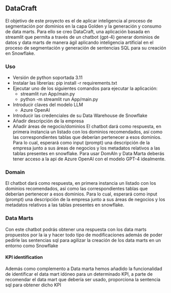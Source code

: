 
## DataCraft
El objetivo de este proyecto es el de aplicar inteligencia al proceso de segmentación por dominios en la capa Golden y la generación y consumo de data marts. 
Para ello se creo DataCraft, una aplicación basada en streamlit que permita a través de un chatbot (gpt-4) generar dominios de datos y data marts de manera ágil aplicando inteligencia artificial en el proceso de segmentación y generación de sentencias SQL para su creación en Snowflake. 
### Uso
- Versión de python soportada 3.11
- Instalar las librerías: pip install -r requirements.txt
- Ejecutar uno de los siguientes comandos para ejecutar la aplicación:
  - streamlit run App/main.py
  - python -m streamlit run App/main.py 
- Introducir claves del modelo LLM 
  - Azure OpenAI​ 
- Introducir las credenciales de su Data Warehouse de Snowflake
- Añadir descripción de la empresa​
- Añadir áreas de negocio​/dominios
El chatbot dará como respuesta, en primera instancia un listado con los dominios recomendados, así como las correspondientes tablas que deberían pertenecer a esos dominios. Para lo cual, esperará como input (prompt) una descripción de la empresa junto a sus áreas de negocios y los metadatos relativos a las tablas presentes en snowflake. 
Para usar DomAIn y Data Marta deberás tener acceso a la api de Azure OpenAI con el modelo GPT-4 idealmente.
### Domain
El chatbot dará como respuesta, en primera instancia un listado con los dominios recomendados, así como las correspondientes tablas que deberían pertenecer a esos dominios. Para lo cual, esperará como input (prompt) una descripción de la empresa junto a sus áreas de negocios y los metadatos relativos a las tablas presentes en snowflake.
### Data Marts
Con este chatbot podrás obtener una respuesta con los data marts propuestos por la ia y hacer todo tipo de modificaciones además de poder pedirle las sentencias sql para agilizar la creación de los data marts en un entorno como Snowflake
#### KPI identification
Además como complemento a Data marta hemos añadido la funcionalidad de identificar el data mart idóneo para un determinado KPI, a parte de recomendar el data mart que debería ser usado, proporciona la sentencia sql para obtener dicho KPI

